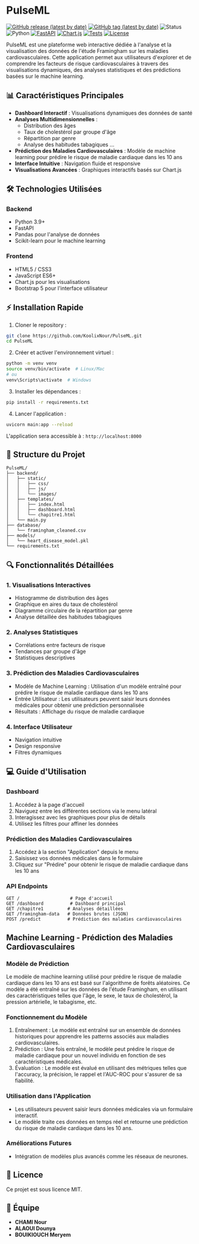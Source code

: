 # PulseML 

[![GitHub release (latest by date)](https://img.shields.io/github/v/release/KoolixNour/PulseML)](https://github.com/KoolixNour/PulseML/releases/latest)
[![GitHub tag (latest by date)](https://img.shields.io/github/v/tag/KoolixNour/PulseML)](https://github.com/KoolixNour/PulseML/tags)
![Status](https://img.shields.io/badge/Status-In%20Development-orange)
![Python](https://img.shields.io/badge/python-3.10-blue.svg)
[![FastAPI](https://img.shields.io/badge/FastAPI-0.104.1-005571?logo=fastapi)](https://fastapi.tiangolo.com)
[![Chart.js](https://img.shields.io/badge/Chart.js-4.4.0-FF6384?logo=chart.js&logoColor=white)](https://www.chartjs.org)
[![Tests](https://github.com/KoolixNour/PulseML/actions/workflows/tests.yml/badge.svg)](https://github.com/KoolixNour/PulseML/actions)
[![License](https://img.shields.io/github/license/KoolixNour/PulseML)](https://github.com/KoolixNour/PulseML/blob/main/LICENSE)

PulseML est une plateforme web interactive dédiée à l'analyse et la visualisation des données de l'étude Framingham sur les maladies cardiovasculaires. Cette application permet aux utilisateurs d'explorer et de comprendre les facteurs de risque cardiovasculaires à travers des visualisations dynamiques, des analyses statistiques et des prédictions basées sur le machine learning.

## 📊 Caractéristiques Principales

- **Dashboard Interactif** : Visualisations dynamiques des données de santé
- **Analyses Multidimensionnelles** :
  - Distribution des âges
  - Taux de cholestérol par groupe d'âge
  - Répartition par genre
  - Analyse des habitudes tabagiques ...
- **Prédiction des Maladies Cardiovasculaires** : Modèle de machine learning pour prédire le risque de maladie cardiaque dans les 10 ans
- **Interface Intuitive** : Navigation fluide et responsive
- **Visualisations Avancées** : Graphiques interactifs basés sur Chart.js

## 🛠️ Technologies Utilisées

### Backend
- Python 3.9+
- FastAPI
- Pandas pour l'analyse de données
- Scikit-learn pour le machine learning

### Frontend
- HTML5 / CSS3
- JavaScript ES6+
- Chart.js pour les visualisations
- Bootstrap 5 pour l'interface utilisateur

## ⚡️ Installation Rapide

1. Cloner le repository :
```bash
git clone https://github.com/KoolixNour/PulseML.git
cd PulseML
```

2. Créer et activer l'environnement virtuel :
```bash
python -m venv venv
source venv/bin/activate  # Linux/Mac
# ou
venv\Scripts\activate  # Windows
```

3. Installer les dépendances :
```bash
pip install -r requirements.txt
```

4. Lancer l'application :
```bash
uvicorn main:app --reload
```

L'application sera accessible à : `http://localhost:8000`

## 📁 Structure du Projet

```
PulseML/
├── backend/
│   ├── static/
│   │   ├── css/
│   │   ├── js/
│   │   └── images/
│   ├── templates/
│   │   ├── index.html
│   │   ├── dashboard.html
│   │   └── chapitre1.html
│   └── main.py
├── database/
│   └── framingham_cleaned.csv
├── models/
│   └── heart_disease_model.pkl 
└── requirements.txt
```

## 🔍 Fonctionnalités Détaillées

### 1. Visualisations Interactives
- Histogramme de distribution des âges
- Graphique en aires du taux de cholestérol
- Diagramme circulaire de la répartition par genre
- Analyse détaillée des habitudes tabagiques

### 2. Analyses Statistiques
- Corrélations entre facteurs de risque
- Tendances par groupe d'âge
- Statistiques descriptives

### 3. Prédiction des Maladies Cardiovasculaires
- Modèle de Machine Learning : Utilisation d'un modèle entraîné pour prédire le risque de maladie cardiaque dans les 10 ans
- Entrée Utilisateur : Les utilisateurs peuvent saisir leurs données médicales pour obtenir une prédiction personnalisée
- Résultats : Affichage du risque de maladie cardiaque
  
### 4. Interface Utilisateur
- Navigation intuitive
- Design responsive
- Filtres dynamiques


## 💻 Guide d'Utilisation

### Dashboard
1. Accédez à la page d'accueil
2. Naviguez entre les différentes sections via le menu latéral
3. Interagissez avec les graphiques pour plus de détails
4. Utilisez les filtres pour affiner les données

### Prédiction des Maladies Cardiovasculaires
1. Accédez à la section "Application" depuis le menu
2. Saisissez vos données médicales dans le formulaire
3. Cliquez sur "Prédire" pour obtenir le risque de maladie cardiaque dans les 10 ans


### API Endpoints
```
GET /                   # Page d'accueil
GET /dashboard          # Dashboard principal
GET /chapitre1         # Analyses détaillées
GET /framingham-data   # Données brutes (JSON)
POST /predict          # Prédiction des maladies cardiovasculaires
```

## Machine Learning - Prédiction des Maladies Cardiovasculaires
### Modèle de Prédiction
Le modèle de machine learning utilisé pour prédire le risque de maladie cardiaque dans les 10 ans est basé sur l'algorithme de forêts aléatoires. Ce modèle a été entraîné sur les données de l'étude Framingham, en utilisant des caractéristiques telles que l'âge, le sexe, le taux de cholestérol, la pression artérielle, le tabagisme, etc.

### Fonctionnement du Modèle
1. Entraînement : Le modèle est entraîné sur un ensemble de données historiques pour apprendre les patterns associés aux maladies cardiovasculaires.
2. Prédiction : Une fois entraîné, le modèle peut prédire le risque de maladie cardiaque pour un nouvel individu en fonction de ses caractéristiques médicales.
3. Évaluation : Le modèle est évalué en utilisant des métriques telles que l'accuracy, la précision, le rappel et l'AUC-ROC pour s'assurer de sa fiabilité.

### Utilisation dans l'Application
- Les utilisateurs peuvent saisir leurs données médicales via un formulaire interactif.
- Le modèle traite ces données en temps réel et retourne une prédiction du risque de maladie cardiaque dans les 10 ans.

### Améliorations Futures
- Intégration de modèles plus avancés comme les réseaux de neurones.


## 📝 Licence

Ce projet est sous licence MIT.

## 👥 Équipe

- **CHAMI Nour**
- **ALAOUI Dounya**
- **BOUIKIOUCH Meryem**

